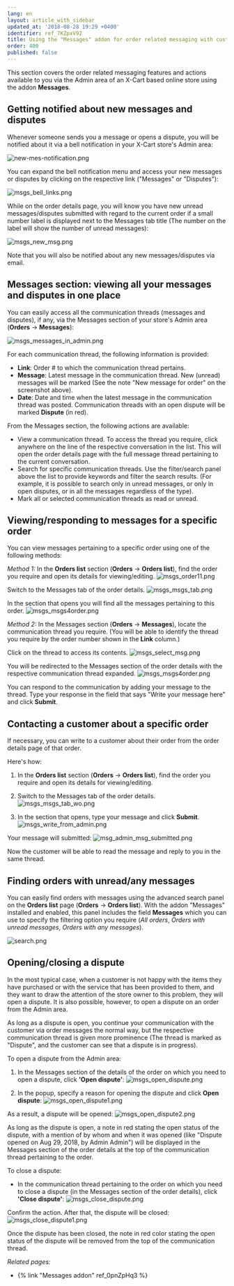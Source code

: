 ```yaml
---
lang: en
layout: article_with_sidebar
updated_at: '2018-08-28 19:29 +0400'
identifier: ref_7KZpxV92
title: Using the "Messages" addon for order related messaging with customers
order: 400
published: false
---
```

This section covers the order related messaging features and actions available to you via the Admin area of an X-Cart based online store using the addon **Messages**.

## Getting notified about new messages and disputes
Whenever someone sends you a message or opens a dispute, you will be notified about it via a bell notification in your X-Cart store's Admin area:

   ![new-mes-notification.png]({{site.baseurl}}/attachments/ref_09pfmGGi/new-mes-notification.png)

You can expand the bell notification menu and access your new messages or disputes by clicking on the respective link ("Messages" or "Disputes"):

   ![msgs_bell_links.png]({{site.baseurl}}/attachments/ref_7KZpxV92/msgs_bell_links.png)

While on the order details page, you will know you have new unread messages/disputes submitted with regard to the current order if a small number label is displayed next to the Messages tab title (The number on the label will show the number of unread messages):
   
   ![msgs_new_msg.png]({{site.baseurl}}/attachments/ref_7KZpxV92/msgs_new_msg.png)

Note that you will also be notified about any new messages/disputes via email.


## Messages section: viewing all your messages and disputes in one place
You can easily access all the communication threads (messages and disputes), if any, via the Messages section of your store's Admin area (**Orders** -> **Messages**):

   ![msgs_messages_in_admin.png]({{site.baseurl}}/attachments/ref_7KZpxV92/msgs_messages_in_admin.png)

For each communication thread, the following information is provided:
   
   * **Link**: Order # to which the communication thread pertains. 
   * **Message**: Latest message in the communication thread. New (unread) messages will be marked (See the note "New message for order" on the screenshot above).
   * **Date**: Date and time when the latest message in the communication thread was posted. 
Communication threads with an open dispute will be marked **Dispute** (in red).

From the Messages section, the following actions are available:

   * View a communication thread. To access the thread you require, click anywhere on the line of the respective conversation in the list. This will open the order details page with the full message thread pertaining to the current conversation.
   * Search for specific communication threads. Use the filter/search panel above the list to provide keywords and filter the search results. (For example, it is possible to search only in unread messages, or only in open disputes, or in all the messages regardless of the type).
   * Mark all or selected communication threads as read or unread.

## Viewing/responding to messages for a specific order
You can view messages pertaining to a specific order using one of the following methods:

_Method 1:_
   In the **Orders list** section (**Orders** -> **Orders list**), find the order you require and open its details for viewing/editing. 
   ![msgs_order11.png]({{site.baseurl}}/attachments/ref_7KZpxV92/msgs_order11.png)

   Switch to the Messages tab of the order details.
   ![msgs_msgs_tab.png]({{site.baseurl}}/attachments/ref_7KZpxV92/msgs_msgs_tab.png)

   In the section that opens you will find all the messages pertaining to this order.
   ![msgs_msgs4order.png]({{site.baseurl}}/attachments/ref_7KZpxV92/msgs_msgs4order.png)

 
_Method 2:_ 
   In the Messages section (**Orders** -> **Messages**), locate the communication thread you require. (You will be able to identify the thread you require by the order number shown in the **Link** column.) 
   
   Click on the thread to access its contents. 
   ![msgs_select_msg.png]({{site.baseurl}}/attachments/ref_7KZpxV92/msgs_select_msg.png)

   You will be redirected to the Messages section of the order details with the respective communication thread expanded.
   ![msgs_msgs4order.png]({{site.baseurl}}/attachments/ref_7KZpxV92/msgs_msgs4order.png)

You can respond to the communication by adding your message to the thread. Type your response in the field that says "Write your message here" and click **Submit**.

## Contacting a customer about a specific order
If necessary, you can write to a customer about their order from the order details page of that order.

Here's how:

   1. In the **Orders list** section (**Orders** -> **Orders list**), find the order you require and open its details for viewing/editing. 
 
   2. Switch to the Messages tab of the order details.
      ![msgs_msgs_tab_wo.png]({{site.baseurl}}/attachments/ref_7KZpxV92/msgs_msgs_tab_wo.png)

   3. In the section that opens, type your message and click **Submit**.
      ![msgs_write_from_admin.png]({{site.baseurl}}/attachments/ref_7KZpxV92/msgs_write_from_admin.png)

Your message will submitted:
      ![msg_admin_msg_submitted.png]({{site.baseurl}}/attachments/ref_7KZpxV92/msg_admin_msg_submitted.png)

Now the customer will be able to read the message and reply to you in the same thread.
   
## Finding orders with unread/any messages
You can easily find orders with messages using the advanced search panel on the **Orders list** page (**Orders** -> **Orders list**). With the addon "Messages" installed and enabled, this panel includes the field **Messages** which you can use to specify the filtering option you require (_All orders_, _Orders with unread messages_, _Orders with any messages_).
  
  ![search.png]({{site.baseurl}}/attachments/ref_09pfmGGi/search.png)

## Opening/closing a dispute
In the most typical case, when a customer is not happy with the items they have purchased or with the service that has been provided to them, and they want to draw the attention of the store owner to this problem, they will open a dispute. It is also possible, however, to open a dispute on an order from the Admin area. 

As long as a dispute is open, you continue your communication with the customer via order messages the normal way, but the respective communication thread is given more prominence (The thread is marked as "Dispute", and the customer can see that a dispute is in progress).

To open a dispute from the Admin area:

   1. In the Messages section of the details of the order on which you need to open a dispute, click **'Open dispute'**:
      ![msgs_open_dispute.png]({{site.baseurl}}/attachments/ref_7KZpxV92/msgs_open_dispute.png)
  
   2. In the popup, specify a reason for opening the dispute and click **Open dispute**:
      ![msgs_open_dispute1.png]({{site.baseurl}}/attachments/ref_7KZpxV92/msgs_open_dispute1.png)

As a result, a dispute will be opened:
   ![msgs_open_dispute2.png]({{site.baseurl}}/attachments/ref_7KZpxV92/msgs_open_dispute2.png)

As long as the dispute is open, a note in red stating the open status of the dispute, with a mention of by whom and when it was opened (like "Dispute opened on Aug 29, 2018, by Admin Admin") will be displayed in the Messages section of the order details at the top of the communication thread pertaining to the order.
   
To close a dispute:

   * In the communication thread pertaining to the order on which you need to close a dispute (in the Messages section of the order details), click **'Close dispute'**:
     ![msgs_close_dispute.png]({{site.baseurl}}/attachments/ref_7KZpxV92/msgs_close_dispute.png)

Confirm the action. After that, the dispute will be closed:
     ![msgs_close_dispute1.png]({{site.baseurl}}/attachments/ref_7KZpxV92/msgs_close_dispute1.png)

Once the dispute has been closed, the note in red color stating the open status of the dispute will be removed from the top of the communication thread.

_Related pages:_

   * {% link "Messages addon" ref_0pnZpHq3 %}
